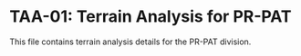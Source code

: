 # TAA-01: Terrain Analysis for PR-PAT

This file contains terrain analysis details for the PR-PAT division.
